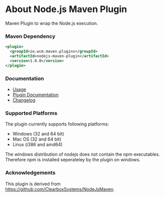 About Node.js Maven Plugin
==========================

Maven Plugin to wrap the Node.js execution.


### Maven Dependency

```xml
<plugin>
  <groupId>io.wcm.maven.plugins</groupId>
  <artifactId>nodejs-maven-plugin</artifactId>
  <version>1.0.0</version>
</plugin>
```

### Documentation

* [Usage][usage]
* [Plugin Documentation][plugindocs]
* [Changelog][changelog]


### Supported Platforms

The plugin currently supports following platforms:

* Windows (32 and 64 bit)
* Mac OS (32 and 64 bit)
* Linux (i386 and amd64)

The windows distribution of nodejs does not contain the npm executables. Therefore npm is installed seperateley by the plugin on windows.


### Acknowledgements

This plugin is derived from https://github.com/ClearboxSystems/NodeJsMaven.



[usage]: usage.html
[plugindocs]: plugin-info.html
[changelog]: changes-report.html
